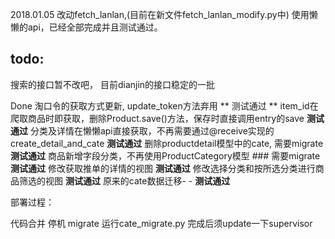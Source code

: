 2018.01.05
改动fetch_lanlan,(目前在新文件fetch_lanlan_modify.py中)
使用懒懒的api，已经全部完成并且测试通过。

## todo:
搜索的接口暂不改吧， 目前dianjin的接口稳定的一批

Done
淘口令的获取方式更新, update_token方法弃用 ** 测试通过 **
item_id在爬取商品时即获取，删除Product.save()方法，保存时直接调用entry的save **测试通过**
分类及详情在懒懒api直接获取，不再需要通过@receive实现的create_detail_and_cate **测试通过**
删除productdetail模型中的cate, 需要migrate **测试通过**
商品新增字段分类，不再使用ProductCategory模型  ### 需要migrate **测试通过**
 修改获取推单的详情的视图 **测试通过**
 修改选择分类和按所选分类进行商品筛选的视图 **测试通过**
原来的cate数据迁移- - **测试通过**


部署过程：

代码合并
停机
migrate
运行cate_migrate.py
完成后须update一下supervisor
